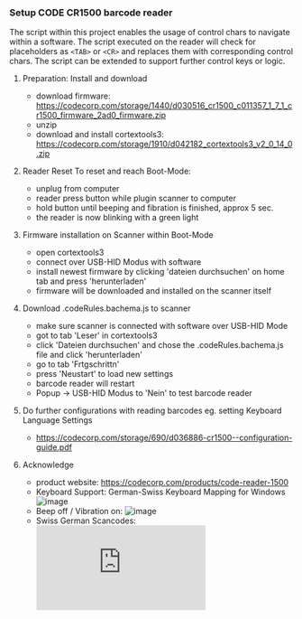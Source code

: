 ### Setup CODE CR1500 barcode reader
The script within this project enables the usage of control chars to navigate within a software. The script executed on the reader will check for placeholders as `<TAB>` or `<CR>` and replaces them with corresponding control chars.
The script can be extended to support further control keys or logic.

1. Preparation: Install and download
    - download firmware: https://codecorp.com/storage/1440/d030516_cr1500_c011357_1_7_1_cr1500_firmware_2ad0_firmware.zip
    - unzip
    - download and install cortextools3: https://codecorp.com/storage/1910/d042182_cortextools3_v2_0_14_0.zip

2. Reader Reset
	To reset and reach Boot-Mode: 
    - unplug from computer
    - reader press button while plugin scanner to computer
    - hold button until beeping and fibration is finished, approx 5 sec.
    - the reader is now blinking with a green light

3. Firmware installation on Scanner within Boot-Mode
    - open cortextools3
    - connect over USB-HID Modus with software
    - install newest firmware by clicking 'dateien durchsuchen' on home tab and press 'herunterladen'
    - firmware will be downloaded and installed on the scanner itself

4. Download .codeRules.bachema.js to scanner
    - make sure scanner is connected with software over USB-HID Mode
	- got to tab 'Leser' in cortextools3
	- click 'Dateien durchsuchen' and chose the .codeRules.bachema.js file and click 'herunterladen'
	- go to tab 'Frtgschrittn'
	- press 'Neustart' to load new settings
	- barcode reader will restart
	- Popup -> USB-HID Modus to 'Nein' to test barcode reader

5. Do further configurations with reading barcodes eg. setting Keyboard Language Settings
    - https://codecorp.com/storage/690/d036886-cr1500--configuration-guide.pdf
	
6. Acknowledge
    - product website: https://codecorp.com/products/code-reader-1500
    - Keyboard Support: German-Swiss Keyboard Mapping for Windows ![image](https://github.com/user-attachments/assets/41024b4f-3273-4224-901c-7c0aaa5acdfc)
    - Beep off / Vibration on: ![image](https://github.com/user-attachments/assets/56a1d014-d358-492e-b9f3-c1eee396e58d)
    - Swiss German Scancodes: ![pdf](https://www.codemercs.com/downloads/keywarrior/KeyWarriorScancodeTables.pdf)
